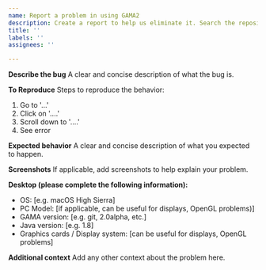 ```yaml
---
name: Report a problem in using GAMA2
description: Create a report to help us eliminate it. Search the repository first to make sure this is a new problem and remember, the more information you provide, the more likely we are to find a fix! 
title: ''
labels: ''
assignees: ''

---
```


**Describe the bug**
A clear and concise description of what the bug is.

**To Reproduce**
Steps to reproduce the behavior:
1. Go to '...'
2. Click on '....'
3. Scroll down to '....'
4. See error

**Expected behavior**
A clear and concise description of what you expected to happen.

**Screenshots**
If applicable, add screenshots to help explain your problem.

**Desktop (please complete the following information):**
 - OS: [e.g. macOS High Sierra]
 - PC Model: [if applicable, can be useful for displays, OpenGL problems)]
 - GAMA version: [e.g. git, 2.0alpha, etc.]
 - Java version: [e.g. 1.8]
 - Graphics cards / Display system: [can be useful for displays, OpenGL problems]

**Additional context**
Add any other context about the problem here.
